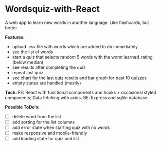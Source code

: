 # Wordsquiz-with-React
A web app to learn new words in another language. Like flashcards, but better.

**Features:**
- upload .csv file with words which are added to db immediately
- see the list of words
- start a quiz that selects random 5 words with the worst learned_rating (below median)
- see results after completing the quiz
- repeat last quiz
- see chart for the last quiz results and bar graph for past 10 quizzes
- empty states are handled (mostly)

**Tech:**
FE: React with functional components and hooks + occasional styled components; Data fetching with axios.
BE: Express and sqlite database.

**Possible ToDo's:**
- [ ] delete word from the list
- [ ] add sorting for the list columns
- [ ] add error state when starting quiz with no words
- [ ] make responsive and mobile-friendly
- [ ] add loading state for quiz and list
